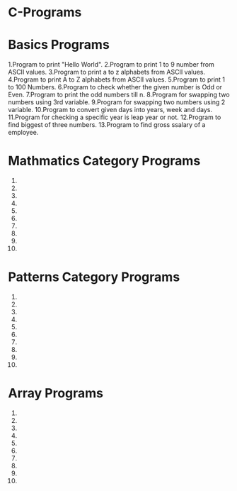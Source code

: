# C-Programs

# Basics Programs
1.Program to print "Hello World".
2.Program to print 1 to 9 number from ASCII values.
3.Program to print a to z alphabets from ASCII values.
4.Program to print A to Z alphabets from ASCII values.
5.Program to print 1 to 100 Numbers.
6.Program to check whether the given number is Odd or Even. 
7.Program to print the odd numbers till n.
8.Program for swapping two numbers using 3rd variable.
9.Program for swapping two numbers using 2 variable.
10.Program to convert given days into years, week and days.
11.Program for checking a specific year is leap year or not.
12.Program to find biggest of three numbers.
13.Program to find gross ssalary of a employee.

# Mathmatics Category Programs
1.
2.
3.
4.
5.
6.
7.
8.
9.
10.


# Patterns Category Programs
1.
2.
3.
4.
5.
6.
7.
8.
9.
10.

# Array Programs
1.
2.
3.
4.
5.
6.
7.
8.
9.
10.
